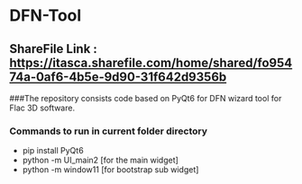 # DFN-Tool
## ShareFile Link : https://itasca.sharefile.com/home/shared/fo95474a-0af6-4b5e-9d90-31f642d9356b
###The repository consists code based on PyQt6 for DFN wizard tool for Flac 3D software.
### Commands to run in current folder directory
- pip install PyQt6
- python -m UI_main2 [for the main widget]
- python -m window11 [for bootstrap sub widget]
